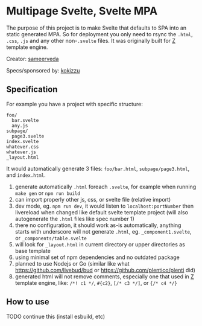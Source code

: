 # Multipage Svelte, Svelte MPA

The purpose of this project is to make Svelte that defaults to SPA into an static generated MPA. So for deployment you only need to rsync the `.html`, `.css`, `.js` and any other non-`.svelte` files. It was originally built for [Z](https://github.com/kokizzu/gotro/tree/master/Z) template engine.

Creator: [sameerveda](//github.com/sameerveda)

Specs/sponsored by: [kokizzu](//github.com/kokizzu)

## Specification

For example you have a project with specific structure:

```shell
foo/
  bar.svelte
  any.js
subpage/
  page3.svelte
index.svelte
whatever.css
whatever.js
_layout.html
```

It would automatically generate 3 files: `foo/bar.html`, `subpage/page3.html`, and `index.html`.

1. generate automatically `.html` foreach `.svelte`, for example when running `make gen` or `npm run build`
2. can import properly other js, css, or svelte file (relative import)
3. dev mode, eg. `npm run dev`, it would listen to `localhost:portNumber` then livereload when changed like default svelte template project (will also autogenerate the `.html` files like spec number 1)
4. there no configuration, it should work as-is automatically, anything starts with underscore will not generate `.html`, eg. `_component1.svelte`, or `_components/table.svelte`
5. will look for `_layout.html` in current directory or upper directories as base template
6. using minimal set of npm dependencies and no outdated package
7. planned to use Nodejs or Go (similar like what https://github.com/livebud/bud or https://github.com/plentico/plenti did)
8. generated html will not remove comments, especially one that used in [Z](https://github.com/kokizzu/gotro/tree/master/Z) template engine, like: `/*! c1 */`, `#{c2}`, `[/* c3 */]`, or `{/* c4 */}`

## How to use

TODO continue this (install esbuild, etc)
